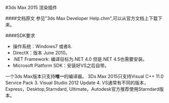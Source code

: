 #3ds Max 2015 渲染插件

####文档原文
参见"3ds Max Developer Help.chm",可以从官方文档上下载下来。

####SDK要求 
- 操作系统：Windows7 或者8.
- DirectX：版本 June 2010。
- .NET Framework: 编译目标为.NET 4.0 但是.NET 4.5也需要安装。
- Microsoft Platform SDK：安装好VS之后自带。
>
一个3ds Max版本只支持**唯一**的编译器。
3Ds Max 2015只支持Visual C++ 11.0 Service Pack 3. Visual Studio 2012 Update 4. VS通常有不同的版本，Express，Desktop,Starndard, Ultimate。Autodesk官方推荐使用Starndard版本。
